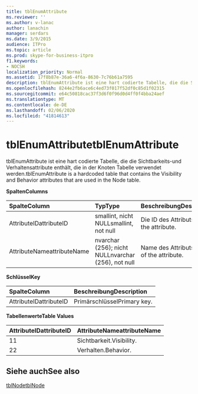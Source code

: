 ```yaml
---
title: tblEnumAttribute
ms.reviewer: ''
ms.author: v-lanac
author: lanachin
manager: serdars
ms.date: 3/9/2015
audience: ITPro
ms.topic: article
ms.prod: skype-for-business-itpro
f1.keywords:
- NOCSH
localization_priority: Normal
ms.assetid: 17f8b87e-36a6-4f6a-8630-7c76b61a7595
description: tblEnumAttribute ist eine hart codierte Tabelle, die die Sichtbarkeits-und Verhaltensattribute enthält, die in der Knoten Tabelle verwendet werden.
ms.openlocfilehash: 8244e2fb6ace6c4ed73f017f52df0c85d1f02315
ms.sourcegitcommit: e64c50818cac37f3d6f0f96d0d4ff0f4bba24aef
ms.translationtype: MT
ms.contentlocale: de-DE
ms.lasthandoff: 02/06/2020
ms.locfileid: "41814613"
---
```

# <a name="tblenumattribute"></a><span data-ttu-id="bd2d0-103">tblEnumAttribute</span><span class="sxs-lookup"><span data-stu-id="bd2d0-103">tblEnumAttribute</span></span>
 
<span data-ttu-id="bd2d0-104">tblEnumAttribute ist eine hart codierte Tabelle, die die Sichtbarkeits-und Verhaltensattribute enthält, die in der Knoten Tabelle verwendet werden.</span><span class="sxs-lookup"><span data-stu-id="bd2d0-104">tblEnumAttribute is a hardcoded table that contains the Visibility and Behavior attributes that are used in the Node table.</span></span>
  
<span data-ttu-id="bd2d0-105">**Spalten**</span><span class="sxs-lookup"><span data-stu-id="bd2d0-105">**Columns**</span></span>

|<span data-ttu-id="bd2d0-106">**Spalte**</span><span class="sxs-lookup"><span data-stu-id="bd2d0-106">**Column**</span></span>|<span data-ttu-id="bd2d0-107">**Typ**</span><span class="sxs-lookup"><span data-stu-id="bd2d0-107">**Type**</span></span>|<span data-ttu-id="bd2d0-108">**Beschreibung**</span><span class="sxs-lookup"><span data-stu-id="bd2d0-108">**Description**</span></span>|
|:-----|:-----|:-----|
|<span data-ttu-id="bd2d0-109">AttributeID</span><span class="sxs-lookup"><span data-stu-id="bd2d0-109">attributeID</span></span>  <br/> |<span data-ttu-id="bd2d0-110">smallint, nicht NULL</span><span class="sxs-lookup"><span data-stu-id="bd2d0-110">smallint, not null</span></span>  <br/> |<span data-ttu-id="bd2d0-111">Die ID des Attributs.</span><span class="sxs-lookup"><span data-stu-id="bd2d0-111">ID of the attribute.</span></span>  <br/> |
|<span data-ttu-id="bd2d0-112">AttributeName</span><span class="sxs-lookup"><span data-stu-id="bd2d0-112">attributeName</span></span>  <br/> |<span data-ttu-id="bd2d0-113">nvarchar (256); nicht NULL</span><span class="sxs-lookup"><span data-stu-id="bd2d0-113">nvarchar (256), not null</span></span>  <br/> |<span data-ttu-id="bd2d0-114">Name des Attributs.</span><span class="sxs-lookup"><span data-stu-id="bd2d0-114">Name of the attribute.</span></span>  <br/> |
   
<span data-ttu-id="bd2d0-115">**Schlüssel**</span><span class="sxs-lookup"><span data-stu-id="bd2d0-115">**Key**</span></span>

|<span data-ttu-id="bd2d0-116">**Spalte**</span><span class="sxs-lookup"><span data-stu-id="bd2d0-116">**Column**</span></span>|<span data-ttu-id="bd2d0-117">**Beschreibung**</span><span class="sxs-lookup"><span data-stu-id="bd2d0-117">**Description**</span></span>|
|:-----|:-----|
|<span data-ttu-id="bd2d0-118">AttributeID</span><span class="sxs-lookup"><span data-stu-id="bd2d0-118">attributeID</span></span>  <br/> |<span data-ttu-id="bd2d0-119">Primärschlüssel</span><span class="sxs-lookup"><span data-stu-id="bd2d0-119">Primary key.</span></span>  <br/> |
   
<span data-ttu-id="bd2d0-120">**Tabellenwerte**</span><span class="sxs-lookup"><span data-stu-id="bd2d0-120">**Table Values**</span></span>

|<span data-ttu-id="bd2d0-121">**AttributeID**</span><span class="sxs-lookup"><span data-stu-id="bd2d0-121">**attributeID**</span></span>|<span data-ttu-id="bd2d0-122">**AttributeName**</span><span class="sxs-lookup"><span data-stu-id="bd2d0-122">**attributeName**</span></span>|
|:-----|:-----|
|<span data-ttu-id="bd2d0-123">1</span><span class="sxs-lookup"><span data-stu-id="bd2d0-123">1</span></span>  <br/> |<span data-ttu-id="bd2d0-124">Sichtbarkeit.</span><span class="sxs-lookup"><span data-stu-id="bd2d0-124">Visibility.</span></span>  <br/> |
|<span data-ttu-id="bd2d0-125">2</span><span class="sxs-lookup"><span data-stu-id="bd2d0-125">2</span></span>  <br/> |<span data-ttu-id="bd2d0-126">Verhalten.</span><span class="sxs-lookup"><span data-stu-id="bd2d0-126">Behavior.</span></span>  <br/> |
   
## <a name="see-also"></a><span data-ttu-id="bd2d0-127">Siehe auch</span><span class="sxs-lookup"><span data-stu-id="bd2d0-127">See also</span></span>

[<span data-ttu-id="bd2d0-128">tblNode</span><span class="sxs-lookup"><span data-stu-id="bd2d0-128">tblNode</span></span>](tblnode.md)
